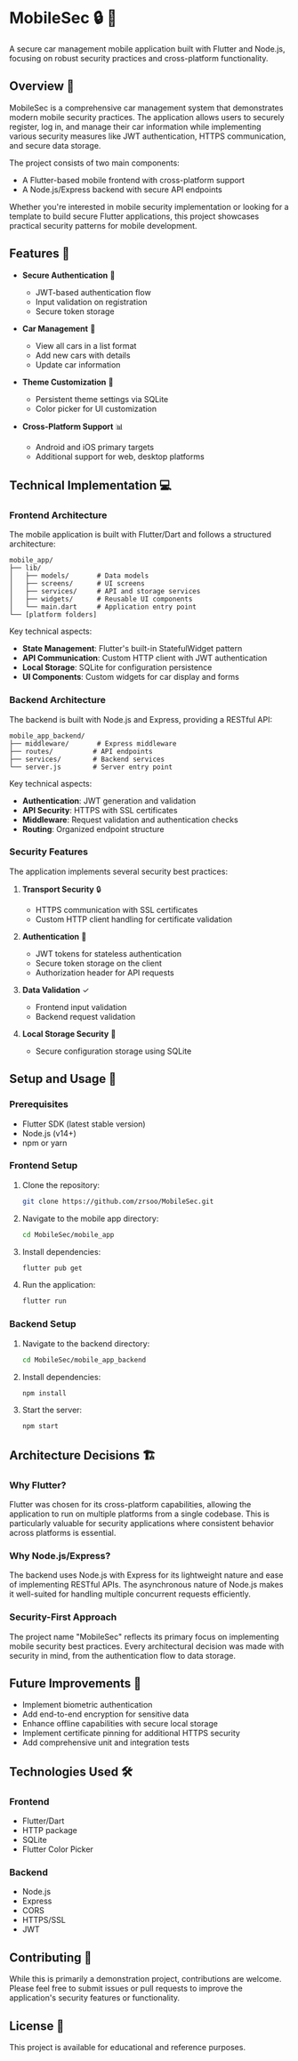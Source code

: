 # MobileSec 🔒 🚗

A secure car management mobile application built with Flutter and Node.js, focusing on robust security practices and cross-platform functionality.

## Overview 📱

MobileSec is a comprehensive car management system that demonstrates modern mobile security practices. The application allows users to securely register, log in, and manage their car information while implementing various security measures like JWT authentication, HTTPS communication, and secure data storage.

The project consists of two main components:
- A Flutter-based mobile frontend with cross-platform support
- A Node.js/Express backend with secure API endpoints

Whether you're interested in mobile security implementation or looking for a template to build secure Flutter applications, this project showcases practical security patterns for mobile development.

## Features 🌟

- **Secure Authentication** 🔐
  - JWT-based authentication flow
  - Input validation on registration
  - Secure token storage

- **Car Management** 🚙
  - View all cars in a list format
  - Add new cars with details
  - Update car information

- **Theme Customization** 🎨
  - Persistent theme settings via SQLite
  - Color picker for UI customization

- **Cross-Platform Support** 📊
  - Android and iOS primary targets
  - Additional support for web, desktop platforms

## Technical Implementation 💻

### Frontend Architecture

The mobile application is built with Flutter/Dart and follows a structured architecture:

```
mobile_app/
├── lib/
│   ├── models/       # Data models
│   ├── screens/      # UI screens
│   ├── services/     # API and storage services
│   ├── widgets/      # Reusable UI components
│   └── main.dart     # Application entry point
└── [platform folders]
```

Key technical aspects:

- **State Management**: Flutter's built-in StatefulWidget pattern
- **API Communication**: Custom HTTP client with JWT authentication
- **Local Storage**: SQLite for configuration persistence
- **UI Components**: Custom widgets for car display and forms

### Backend Architecture

The backend is built with Node.js and Express, providing a RESTful API:

```
mobile_app_backend/
├── middleware/       # Express middleware
├── routes/          # API endpoints
├── services/        # Backend services
└── server.js        # Server entry point
```

Key technical aspects:

- **Authentication**: JWT generation and validation
- **API Security**: HTTPS with SSL certificates
- **Middleware**: Request validation and authentication checks
- **Routing**: Organized endpoint structure

### Security Features

The application implements several security best practices:

1. **Transport Security** 🔒
   - HTTPS communication with SSL certificates
   - Custom HTTP client handling for certificate validation

2. **Authentication** 👤
   - JWT tokens for stateless authentication
   - Secure token storage on the client
   - Authorization header for API requests

3. **Data Validation** ✓
   - Frontend input validation
   - Backend request validation

4. **Local Storage Security** 💾
   - Secure configuration storage using SQLite

## Setup and Usage 🚀

### Prerequisites

- Flutter SDK (latest stable version)
- Node.js (v14+)
- npm or yarn

### Frontend Setup

1. Clone the repository:
   ```bash
   git clone https://github.com/zrsoo/MobileSec.git
   ```

2. Navigate to the mobile app directory:
   ```bash
   cd MobileSec/mobile_app
   ```

3. Install dependencies:
   ```bash
   flutter pub get
   ```

4. Run the application:
   ```bash
   flutter run
   ```

### Backend Setup

1. Navigate to the backend directory:
   ```bash
   cd MobileSec/mobile_app_backend
   ```

2. Install dependencies:
   ```bash
   npm install
   ```

3. Start the server:
   ```bash
   npm start
   ```

## Architecture Decisions 🏗️

### Why Flutter?

Flutter was chosen for its cross-platform capabilities, allowing the application to run on multiple platforms from a single codebase. This is particularly valuable for security applications where consistent behavior across platforms is essential.

### Why Node.js/Express?

The backend uses Node.js with Express for its lightweight nature and ease of implementing RESTful APIs. The asynchronous nature of Node.js makes it well-suited for handling multiple concurrent requests efficiently.

### Security-First Approach

The project name "MobileSec" reflects its primary focus on implementing mobile security best practices. Every architectural decision was made with security in mind, from the authentication flow to data storage.

## Future Improvements 🔮

- Implement biometric authentication
- Add end-to-end encryption for sensitive data
- Enhance offline capabilities with secure local storage
- Implement certificate pinning for additional HTTPS security
- Add comprehensive unit and integration tests

## Technologies Used 🛠️

### Frontend
- Flutter/Dart
- HTTP package
- SQLite
- Flutter Color Picker

### Backend
- Node.js
- Express
- CORS
- HTTPS/SSL
- JWT

## Contributing 🤝

While this is primarily a demonstration project, contributions are welcome. Please feel free to submit issues or pull requests to improve the application's security features or functionality.

## License 📄

This project is available for educational and reference purposes.
